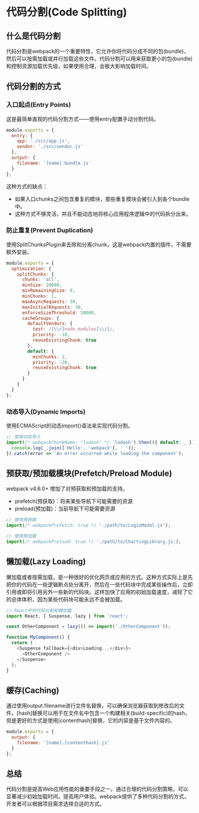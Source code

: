 # 代码分割(Code Splitting)

## 什么是代码分割

代码分割是webpack的一个重要特性，它允许你将代码分成不同的包(bundle)，然后可以按需加载或并行加载这些文件。代码分割可以用来获取更小的包(bundle)和控制资源加载优先级，如果使用合理，会极大影响加载时间。

## 代码分割的方式

### 入口起点(Entry Points)

这是最简单直观的代码分割方式——使用entry配置手动分割代码。

```javascript
module.exports = {
  entry: {
    app: './src/app.js',
    vendor: './src/vendor.js'
  },
  output: {
    filename: '[name].bundle.js'
  }
};
```

这种方式的缺点：

- 如果入口chunks之间包含重复的模块，那些重复模块会被引入到各个bundle中。
- 这种方式不够灵活，并且不能动态地将核心应用程序逻辑中的代码拆分出来。

### 防止重复(Prevent Duplication)

使用SplitChunksPlugin来去除和分离chunk，这是webpack内置的插件，不需要额外安装。

```javascript
module.exports = {
  optimization: {
    splitChunks: {
      chunks: 'all',
      minSize: 20000,
      minRemainingSize: 0,
      minChunks: 1,
      maxAsyncRequests: 30,
      maxInitialRequests: 30,
      enforceSizeThreshold: 50000,
      cacheGroups: {
        defaultVendors: {
          test: /[\\/]node_modules[\\/]/,
          priority: -10,
          reuseExistingChunk: true
        },
        default: {
          minChunks: 2,
          priority: -20,
          reuseExistingChunk: true
        }
      }
    }
  }
};
```

### 动态导入(Dynamic Imports)

使用ECMAScript的动态import()语法来实现代码分割。

```javascript
// 使用动态导入
import(/* webpackChunkName: "lodash" */ 'lodash').then(({ default: _ }) => {
  console.log(_.join(['Hello', 'webpack'], ' '));
}).catch(error => 'An error occurred while loading the component');
```

## 预获取/预加载模块(Prefetch/Preload Module)

webpack v4.6.0+ 增加了对预获取和预加载的支持。

- prefetch(预获取)：将来某些导航下可能需要的资源
- preload(预加载)：当前导航下可能需要资源

```javascript
// 使用预获取
import(/* webpackPrefetch: true */ './path/to/LoginModal.js');

// 使用预加载
import(/* webpackPreload: true */ './path/to/ChartingLibrary.js');
```

## 懒加载(Lazy Loading)

懒加载或者按需加载，是一种很好的优化网页或应用的方式。这种方式实际上是先把你的代码在一些逻辑断点处分离开，然后在一些代码块中完成某些操作后，立即引用或即将引用另外一些新的代码块。这样加快了应用的初始加载速度，减轻了它的总体体积，因为某些代码块可能永远不会被加载。

```javascript
// React中的代码分割和懒加载
import React, { Suspense, lazy } from 'react';

const OtherComponent = lazy(() => import('./OtherComponent'));

function MyComponent() {
  return (
    <Suspense fallback={<div>Loading...</div>}>
      <OtherComponent />
    </Suspense>
  );
}
```

## 缓存(Caching)

通过使用output.filename进行文件名替换，可以确保浏览器获取到修改后的文件。[hash]替换可以用于在文件名中包含一个构建相关(build-specific)的hash，但是更好的方式是使用[contenthash]替换，它的内容是基于文件内容的。

```javascript
module.exports = {
  output: {
    filename: '[name].[contenthash].js'
  }
};
```

## 总结

代码分割是提高Web应用性能的重要手段之一。通过合理的代码分割策略，可以显著减少初始加载时间，提高用户体验。webpack提供了多种代码分割的方式，开发者可以根据项目需求选择合适的方式。